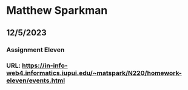 # Matthew Sparkman
## 12/5/2023
### Assignment Eleven
### URL: https://in-info-web4.informatics.iupui.edu/~matspark/N220/homework-eleven/events.html
